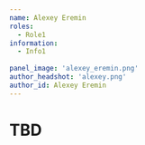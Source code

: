 ```yaml
---
name: Alexey Eremin
roles:
  - Role1
information:
  - Info1
  
panel_image: 'alexey_eremin.png'
author_headshot: 'alexey.png'
author_id: Alexey Eremin
---
```

# TBD